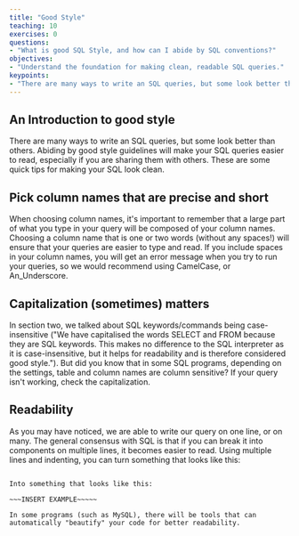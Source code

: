 ```yaml
---
title: "Good Style"
teaching: 10
exercises: 0
questions:
- "What is good SQL Style, and how can I abide by SQL conventions?"
objectives:
- "Understand the foundation for making clean, readable SQL queries."
keypoints:
- "There are many ways to write an SQL queries, but some look better than others."
---
```


## An Introduction to good style

There are many ways to write an SQL queries, but some look better than others. Abiding by good style guidelines will make your SQL queries easier to read, especially if you are sharing them with others.
These are some quick tips for making your SQL look clean.

## Pick column names that are precise and short

When choosing column names, it's important to remember that a large part of what you type in your query will be composed of your column names. Choosing a column name that is one or two words (without any spaces!) will ensure that your queries are easier to type and read. If you include spaces in your column names, you will get an error message when you try to run your queries, so we would recommend using CamelCase, or An_Underscore.

## Capitalization (sometimes) matters

In section two, we talked about SQL keywords/commands being case-insensitive ("We have capitalised the words SELECT and FROM because they are SQL keywords. This makes no difference to the SQL interpreter as it is case-insensitive, but it helps for readability and is therefore considered good style."). But did you know that in some SQL programs, depending on the settings, table and column names are column sensitive? If your query isn't working, check the capitalization.

## Readability

As you may have noticed, we are able to write our query on one line, or on many. The general consensus with SQL is that if you can break it into components on multiple lines, it becomes easier to read. Using multiple lines and indenting, you can turn something that looks like this:

~~~INSERT EXAMPLE~~~~~

Into something that looks like this:

~~~INSERT EXAMPLE~~~~~

In some programs (such as MySQL), there will be tools that can automatically "beautify" your code for better readability.

